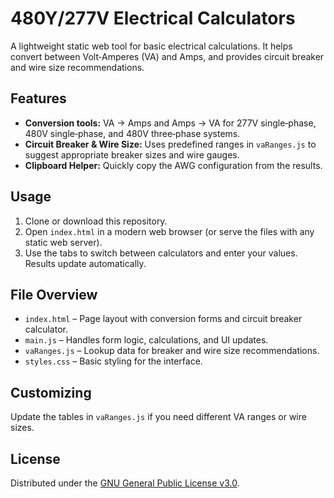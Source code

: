 # 480Y/277V Electrical Calculators

A lightweight static web tool for basic electrical calculations. It helps convert
between Volt‑Amperes (VA) and Amps, and provides circuit breaker and wire size
recommendations.

## Features
- **Conversion tools:** VA → Amps and Amps → VA for 277V single‑phase, 480V single‑phase, and 480V three‑phase systems.
- **Circuit Breaker & Wire Size:** Uses predefined ranges in `vaRanges.js` to suggest appropriate breaker sizes and wire gauges.
- **Clipboard Helper:** Quickly copy the AWG configuration from the results.

## Usage
1. Clone or download this repository.
2. Open `index.html` in a modern web browser (or serve the files with any static web server).
3. Use the tabs to switch between calculators and enter your values. Results update automatically.

## File Overview
- `index.html` – Page layout with conversion forms and circuit breaker calculator.
- `main.js` – Handles form logic, calculations, and UI updates.
- `vaRanges.js` – Lookup data for breaker and wire size recommendations.
- `styles.css` – Basic styling for the interface.

## Customizing
Update the tables in `vaRanges.js` if you need different VA ranges or wire sizes.

## License
Distributed under the [GNU General Public License v3.0](LICENSE).
